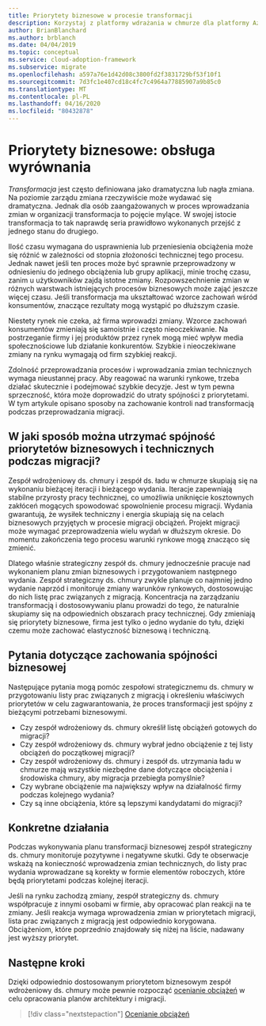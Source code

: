 ```yaml
---
title: Priorytety biznesowe w procesie transformacji
description: Korzystaj z platformy wdrażania w chmurze dla platformy Azure, aby dowiedzieć się, jak zachować wyrównanie biznesowe podczas długotrwałego procesu transformacji.
author: BrianBlanchard
ms.author: brblanch
ms.date: 04/04/2019
ms.topic: conceptual
ms.service: cloud-adoption-framework
ms.subservice: migrate
ms.openlocfilehash: a597a76e1d42d08c3800fd2f3831729bf53f10f1
ms.sourcegitcommit: 7d3fc1e407cd18c4fc7c4964a77885907a9b85c0
ms.translationtype: MT
ms.contentlocale: pl-PL
ms.lasthandoff: 04/16/2020
ms.locfileid: "80432878"
---
```

# <a name="business-priorities-maintaining-alignment"></a>Priorytety biznesowe: obsługa wyrównania

*Transformacja* jest często definiowana jako dramatyczna lub nagła zmiana. Na poziomie zarządu zmiana rzeczywiście może wydawać się dramatyczna. Jednak dla osób zaangażowanych w proces wprowadzania zmian w organizacji transformacja to pojęcie mylące. W swojej istocie transformacja to tak naprawdę seria prawidłowo wykonanych przejść z jednego stanu do drugiego.

Ilość czasu wymagana do usprawnienia lub przeniesienia obciążenia może się różnić w zależności od stopnia złożoności technicznej tego procesu. Jednak nawet jeśli ten proces może być sprawnie przeprowadzony w odniesieniu do jednego obciążenia lub grupy aplikacji, minie trochę czasu, zanim u użytkowników zajdą istotne zmiany. Rozpowszechnienie zmian w różnych warstwach istniejących procesów biznesowych może zająć jeszcze więcej czasu. Jeśli transformacja ma ukształtować wzorce zachowań wśród konsumentów, znaczące rezultaty mogą wystąpić po dłuższym czasie.

Niestety rynek nie czeka, aż firma wprowadzi zmiany. Wzorce zachowań konsumentów zmieniają się samoistnie i często nieoczekiwanie. Na postrzeganie firmy i jej produktów przez rynek mogą mieć wpływ media społecznościowe lub działanie konkurentów. Szybkie i nieoczekiwane zmiany na rynku wymagają od firm szybkiej reakcji.

Zdolność przeprowadzania procesów i wprowadzania zmian technicznych wymaga nieustannej pracy. Aby reagować na warunki rynkowe, trzeba działać skutecznie i podejmować szybkie decyzje. Jest w tym pewna sprzeczność, która może doprowadzić do utraty spójności z priorytetami. W tym artykule opisano sposoby na zachowanie kontroli nad transformacją podczas przeprowadzania migracji.

<!-- markdownlint-disable MD026 -->

## <a name="how-can-business-and-technical-priorities-stay-aligned-during-a-migration"></a>W jaki sposób można utrzymać spójność priorytetów biznesowych i technicznych podczas migracji?

Zespół wdrożeniowy ds. chmury i zespół ds. ładu w chmurze skupiają się na wykonaniu bieżącej iteracji i bieżącego wydania. Iteracje zapewniają stabilne przyrosty pracy technicznej, co umożliwia uniknięcie kosztownych zakłóceń mogących spowodować spowolnienie procesu migracji. Wydania gwarantują, że wysiłek techniczny i energia skupiają się na celach biznesowych przyjętych w procesie migracji obciążeń. Projekt migracji może wymagać przeprowadzenia wielu wydań w dłuższym okresie. Do momentu zakończenia tego procesu warunki rynkowe mogą znacząco się zmienić.

Dlatego właśnie strategiczny zespół ds. chmury jednocześnie pracuje nad wykonaniem planu zmian biznesowych i przygotowaniem następnego wydania. Zespół strategiczny ds. chmury zwykle planuje co najmniej jedno wydanie naprzód i monitoruje zmiany warunków rynkowych, dostosowując do nich listę prac związanych z migracją. Koncentracja na zarządzaniu transformacją i dostosowywaniu planu prowadzi do tego, że naturalnie skupiamy się na odpowiednich obszarach pracy technicznej. Gdy zmieniają się priorytety biznesowe, firma jest tylko o jedno wydanie do tyłu, dzięki czemu może zachować elastyczność biznesową i techniczną.

## <a name="business-alignment-questions"></a>Pytania dotyczące zachowania spójności biznesowej

Następujące pytania mogą pomóc zespołowi strategicznemu ds. chmury w przygotowaniu listy prac związanych z migracją i określeniu właściwych priorytetów w celu zagwarantowania, że proces transformacji jest spójny z bieżącymi potrzebami biznesowymi.

- Czy zespół wdrożeniowy ds. chmury określił listę obciążeń gotowych do migracji?
- Czy zespół wdrożeniowy ds. chmury wybrał jedno obciążenie z tej listy obciążeń do początkowej migracji?
- Czy zespół wdrożeniowy ds. chmury i zespół ds. utrzymania ładu w chmurze mają wszystkie niezbędne dane dotyczące obciążenia i środowiska chmury, aby migracja przebiegła pomyślnie?
- Czy wybrane obciążenie ma największy wpływ na działalność firmy podczas kolejnego wydania?
- Czy są inne obciążenia, które są lepszymi kandydatami do migracji?

## <a name="tangible-actions"></a>Konkretne działania

Podczas wykonywania planu transformacji biznesowej zespół strategiczny ds. chmury monitoruje pozytywne i negatywne skutki. Gdy te obserwacje wskażą na konieczność wprowadzenia zmian technicznych, do listy prac wydania wprowadzane są korekty w formie elementów roboczych, które będą priorytetami podczas kolejnej iteracji.

Jeśli na rynku zachodzą zmiany, zespół strategiczny ds. chmury współpracuje z innymi osobami w firmie, aby opracować plan reakcji na te zmiany. Jeśli reakcja wymaga wprowadzenia zmian w priorytetach migracji, lista prac związanych z migracją jest odpowiednio korygowana. Obciążeniom, które poprzednio znajdowały się niżej na liście, nadawany jest wyższy priorytet.

## <a name="next-steps"></a>Następne kroki

Dzięki odpowiednio dostosowanym priorytetom biznesowym zespół wdrożeniowy ds. chmury może pewnie rozpocząć [ocenianie obciążeń](./evaluate.md) w celu opracowania planów architektury i migracji.

> [!div class="nextstepaction"]
> [Ocenianie obciążeń](./evaluate.md)
